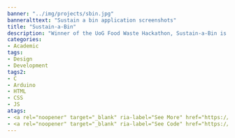 ```yaml
---
banner: "../img/projects/sbin.jpg"
banneralttext: "Sustain a bin application screenshots"
title: "Sustain-a-Bin"
description: "Winner of the UoG Food Waste Hackathon, Sustain-a-Bin is a smart compost-bin fitted with an Arduino, LCD display and force-sensitve resistor, aimed at providing informative feedback to establishments whilst motivating sustainable behaviour in consumers. It uses regional food prices to display the estimated dollar value of food waste and compiles trends for administrative analysis and waste-management optimization."
categories:
- Academic
tags:
- Design
- Development
tags2:
- C
- Arduino
- HTML
- CSS
- JS
atags:
- <a rel="noopener" target="_blank" ria-label="See More" href="https://www.dropbox.com/sh/iitjmlcooeao5oe/AAD1QO506_MOGHyjb-U3hLoxa?dl=0">View Docs</a>
- <a rel="noopener" target="_blank" ria-label="See Code" href="https://github.com/Durishn/Sustain-a-Bin">View Code</a>
---
```

